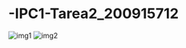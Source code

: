 # -IPC1-Tarea2_200915712
![img1](https://github.com/mainmoon/-IPC1-Tarea2_200915712/blob/master/s%C3%A1b%2003%20sep%202022%2023:35:31%20CST.png)
![img2](https://github.com/mainmoon/-IPC1-Tarea2_200915712/blob/master/s%C3%A1b%2003%20sep%202022%2023:36:04%20CST.png)

